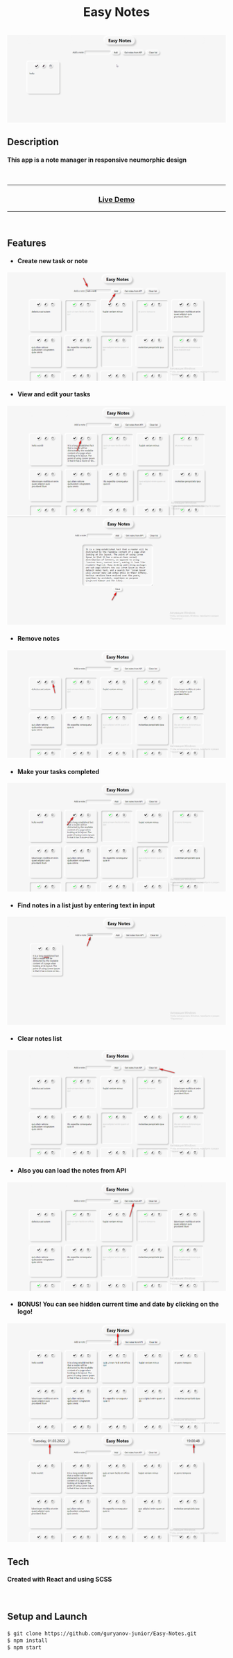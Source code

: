 <h1 align="center">Easy Notes</h1>

</br>

<img src="./readme_assets/main.gif">

</br>

## Description

#### This app is a note manager in responsive neumorphic design

</br>

---

### <p align="center"><a  href="https://nifty-bhabha-2553a0.netlify.app/">Live Demo</a></p>

---

</br>

## Features

- #### Create new task or note

<img src="./readme_assets/1.png">

- #### View and edit your tasks

<img src="./readme_assets/2.png">

<img src="./readme_assets/3.png">

- #### Remove notes

<img src="./readme_assets/4.png">

- #### Make your tasks completed

<img src="./readme_assets/5.png">

- #### Find notes in a list just by entering text in input

<img src="./readme_assets/6.png">

- #### Clear notes list

<img src="./readme_assets/7.png">

- #### Also you can load the notes from API

<img src="./readme_assets/8.png">

- #### BONUS! You can see hidden current time and date by clicking on the logo!

<img src="./readme_assets/9.png">

<img src="./readme_assets/10.png">

</br>

## Tech

#### Created with **React** and using **SCSS**

</br>

## Setup and Launch

```
$ git clone https://github.com/guryanov-junior/Easy-Notes.git
$ npm install
$ npm start
```

</br>
